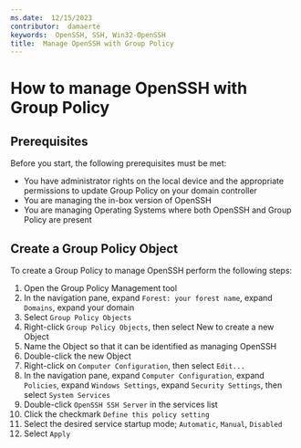 ```yaml
---
ms.date:  12/15/2023 
contributor:  damaerte
keywords:  OpenSSH, SSH, Win32-OpenSSH
title:  Manage OpenSSH with Group Policy
---
```


# How to manage OpenSSH with Group Policy
## Prerequisites
Before you start, the following prerequisites must be met:
- You have administrator rights on the local device and the appropriate permissions to update Group Policy on your domain controller
- You are managing the in-box version of OpenSSH
- You are managing Operating Systems where both OpenSSH and Group Policy are present

## Create a Group Policy Object
To create a Group Policy to manage OpenSSH perform the following steps:
1. Open the Group Policy Management tool
2. In the navigation pane, expand `Forest: your forest name`, expand `Domains`, expand your domain
3. Select `Group Policy Objects`
4. Right-click `Group Policy Objects`, then select New to create a new Object
5. Name the Object so that it can be identified as managing OpenSSH
6. Double-click the new Object
7. Right-click on `Computer Configuration`, then select `Edit...`
8. In the navigation pane, expand `Computer Configuration`, expand `Policies`, expand `Windows Settings`, expand `Security Settings`, then select `System Services`
9. Double-click `OpenSSH SSH Server` in the services list
10. Click the checkmark `Define this policy setting`
11. Select the desired service startup mode; `Automatic`, `Manual`, `Disabled`
12. Select `Apply`
